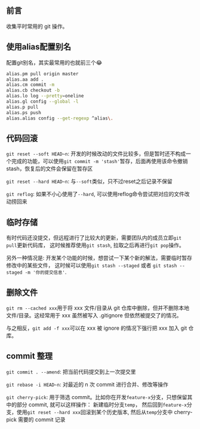 ## 前言

收集平时常用的 git 操作。 
## 使用alias配置别名

配置git别名，其实最常用的也就前三个😂
```sh
alias.pm pull origin master
alias.aa add .
alias.cm commit -m
alias.cb checkout -b
alias.lo log --pretty=oneline
alias.gl config --global -l
alias.p pull
alias.ps push
alias.alias config --get-regexp ^alias\.
```

## 代码回滚

`git reset --soft HEAD~n`: 开发的时候改动的文件比较多，但是暂时还不构成一个完成的功能，可以使用`git commit -m 'stash'`暂存，后面再使用该命令撤销stash，恢复后的文件会保留在暂存区

`git reset --hard HEAD~n`: 与`--soft`类似，只不过reset之后记录不保留

`git reflog`: 如果不小心使用了`--hard`, 可以使用reflog命令尝试把对应的文件改动捞回来

## 临时存储

有时代码还没提交，但远程进行了比较大的更新，需要团队内的成员立即`git pull`更新代码库， 这时候推荐使用`git stash`, 拉取之后再进行`git pop`操作。

另外一种情况是: 开发某个功能的时候，想尝试一下某个新的解法，需要临时暂存修改中的某些文件， 这时候可以使用`git stash --staged` 或者 `git stash --staged -m '你的提交信息'`.

## 删除文件

`git rm --cached xxx`用于将 xxx 文件/目录从 git 仓库中删除，但并不删除本地文件/目录。这经常用于 xxx 虽然被写入 .gitignore 但依然被提交了的情况。

与之相反，`git add -f xxx`可以在 xxx 被 ignore 的情况下强行把 xxx 加入 git 仓库。

## commit 整理

`git commit . --amend`: 把当前代码提交到上一次提交里

`git rebase -i HEAD~n`: 对最近的 n 次 commit 进行合并、修改等操作

`git cherry-pick`: 用于筛选 commit。比如你在开发`feature-x`分支，只想保留其中的部分 commit, 就可以这样操作： 新建临时分支`temp`， 然后回到`feature-x`分支，使用`git reset --hard xxx`回滚到某个历史版本, 然后从`temp`分支中 cherry-pick 需要的 commit 记录
